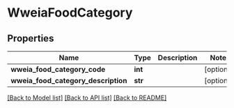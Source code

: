 # WweiaFoodCategory

## Properties
Name | Type | Description | Notes
------------ | ------------- | ------------- | -------------
**wweia_food_category_code** | **int** |  | [optional] 
**wweia_food_category_description** | **str** |  | [optional] 

[[Back to Model list]](../README.md#documentation-for-models) [[Back to API list]](../README.md#documentation-for-api-endpoints) [[Back to README]](../README.md)

